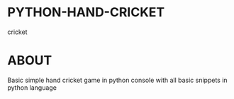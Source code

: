 # PYTHON-HAND-CRICKET

cricket 
# ABOUT
Basic simple hand cricket game in python console with all basic snippets in python language
